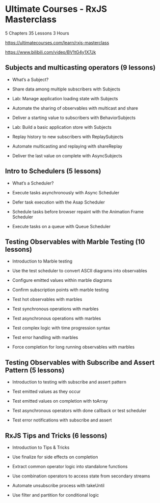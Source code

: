 # Ultimate Courses - RxJS Masterclass

5 Chapters 35 Lessons 3 Hours

https://ultimatecourses.com/learn/rxjs-masterclass

https://www.bilibili.com/video/BV1tG4y1X7Jk


## Subjects and multicasting operators (9 lessons)

- What’s a Subject?

 
- Share data among multiple subscribers with Subjects

 

- Lab: Manage application loading state with Subjects

 

- Automate the sharing of observables with multicast and share

 

- Deliver a starting value to subscribers with BehaviorSubjects

 
- Lab: Build a basic application store with Subjects

 

- Replay history to new subscribers with ReplaySubjects

 

- Automate multicasting and replaying with shareReplay

 

- Deliver the last value on complete with AsyncSubjects

 

## Intro to Schedulers (5 lessons)

- What’s a Scheduler?

 

- Execute tasks asynchronously with Async Scheduler

 

- Defer task execution with the Asap Scheduler

 

- Schedule tasks before browser repaint with the Animation Frame Scheduler

 

- Execute tasks on a queue with Queue Scheduler

 

## Testing Observables with Marble Testing (10 lessons)

- Introduction to Marble testing

 
- Use the test scheduler to convert ASCII diagrams into observables

 

- Configure emitted values within marble diagrams

 

- Confirm subscription points with marble testing

 

- Test hot observables with marbles

 

- Test synchronous operations with marbles

 

- Test asynchronous operations with marbles

 

- Test complex logic with time progression syntax

 

- Test error handling with marbles

 

- Force completion for long running observables with marbles

 

## Testing Observables with Subscribe and Assert Pattern (5 lessons)

- Introduction to testing with subscribe and assert pattern

 
- Test emitted values as they occur

 

- Test emitted values on completion with toArray

 

- Test asynchronous operators with done callback or test scheduler

 

- Test error notifications with subscribe and assert

 

## RxJS Tips and Tricks (6 lessons)

- Introduction to Tips & Tricks

 

- Use finalize for side effects on completion

 

- Extract common operator logic into standalone functions

 
- Use combination operators to access state from secondary streams

 

- Automate unsubscribe process with takeUntil

 

- Use filter and partition for conditional logic

 